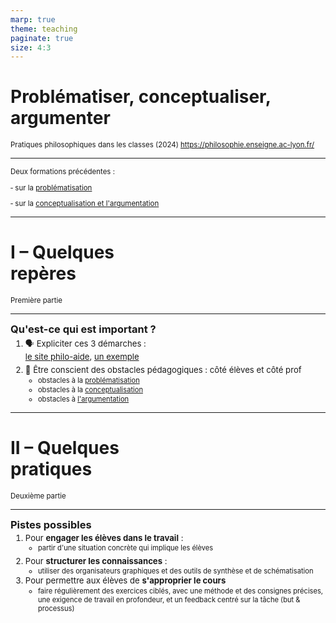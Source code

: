 ```yaml
---
marp: true
theme: teaching
paginate: true
size: 4:3
---
```


<!-- _class: titre -->

# Problématiser, conceptualiser, argumenter
<style scoped>
p {font-size:0.82em}
</style>

Pratiques philosophiques dans les classes (2024)
https://philosophie.enseigne.ac-lyon.fr/


---
<!-- _class:  -->
Deux formations précédentes :

‑ sur la [problématisation](https://eyssette.forge.apps.education.fr/marp-slides/slides/2022-2023/formation-problematiser.html)

‑ sur la [conceptualisation et l'argumentation](https://eyssette.forge.apps.education.fr/marp-slides/slides/2022-2023/formation-conceptualiser-argumenter.html)


---
<!-- _class: partie -->
# I – Quelques <br>repères <!-- fit -->
Première partie

---
<!-- _class:  -->
<style scoped>
h3{margin-top:0.5em!important; margin-bottom:0em}
li {font-size:0.94em}
ol > li:nth-of-type(2) {margin-top:0.45em}
ul li {margin-top:0.1em}
</style>

### Qu'est-ce qui est important ?

1) 🗣️ Expliciter ces 3 démarches <span data-marpit-fragment="1">: <br>[le site philo-aide](https://philo-aide.ccdmd.qc.ca/),</span> <span data-marpit-fragment="2">[un exemple](https://eyssette.forge.apps.education.fr/2024/slides/introduction.html)</span>
2) 🧗 Être conscient des obstacles pédagogiques : <span data-marpit-fragment="1">côté élèves</span> <span data-marpit-fragment="2">et côté prof</span>
	* obstacles à la [problématisation](https://eyssette.forge.apps.education.fr/marp-slides/slides/2022-2023/formation-problematiser.html?f=2#4)
	* obstacles à la [conceptualisation](https://eyssette.forge.apps.education.fr/marp-slides/slides/2022-2023/formation-conceptualiser-argumenter.html?f=5#10)
	* obstacles à [l'argumentation](https://eyssette.forge.apps.education.fr/marp-slides/slides/2022-2023/formation-conceptualiser-argumenter.html?f=6#11)

<!-- 
Lien avec : enseignement explicite
mettre un haut parleur sur sa pensée
 -->

---
<!-- _class: partie -->
# II – Quelques <br>pratiques <!-- fit -->
Deuxième partie


---
<!-- _class: f -->
<style scoped>
h3{margin-top:0.5em!important; margin-bottom:0em}
ol {margin-top:0.25em}
ul {font-size:0.9em}
</style>
### Pistes possibles

1) Pour **engager les élèves dans le travail** :
	* partir d'une situation concrète qui implique les élèves
2) Pour **structurer les connaissances** :
	* utiliser des organisateurs graphiques et des outils de synthèse et de schématisation
3) Pour permettre aux élèves de **s'approprier le cours**
	* faire régulièrement des exercices ciblés, <span data-marpit-fragment="1">avec une méthode et des consignes précises</span><span data-marpit-fragment="2">, une exigence de travail en profondeur</span><span data-marpit-fragment="3">, et un feedback centré sur la tâche (but & processus)</span>